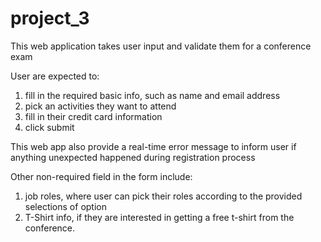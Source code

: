 # project_3
 
This web application takes user input and validate them for a conference exam

User are expected to:
1) fill in the required basic info, such as name and email address
2) pick an activities they want to attend
3) fill in their credit card information
4) click submit

This web app also provide a real-time error message to inform user if anything unexpected happened during registration process

Other non-required field in the form include:
1) job roles, where user can pick their roles according to the provided selections of option
2) T-Shirt info, if they are interested in getting a free t-shirt from the conference.

